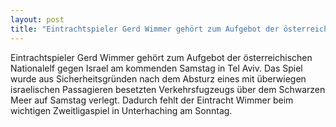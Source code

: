 ```yaml
---
layout: post
title: "Eintrachtspieler Gerd Wimmer gehört zum Aufgebot der österreichischen Nationalelf gegen Israel am kommenden Samstag in Tel Aviv."
---
```


Eintrachtspieler Gerd Wimmer gehört zum Aufgebot der österreichischen Nationalelf gegen Israel am kommenden Samstag in Tel Aviv. Das Spiel wurde aus Sicherheitsgründen nach dem Absturz eines mit überwiegen israelischen Passagieren besetzten Verkehrsfugzeugs über dem Schwarzen Meer auf Samstag verlegt. Dadurch fehlt der Eintracht Wimmer beim wichtigen Zweitligaspiel in Unterhaching am Sonntag.
